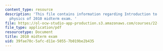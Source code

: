 ```yaml
---
content_type: resource
description: 'This file contains information regarding Introduction to applied nuclear
  physics of 2010 midterm exam. '
file: https://ol-ocw-studio-app-production.s3.amazonaws.com/courses/22-02-introduction-to-applied-nuclear-physics-spring-2012/39fae70c5afcd11e50557b019be2b435_MIT22_02S12_midterm_2010.pdf
file_type: application/pdf
resourcetype: Document
title: 2010 midterm exam
uid: 39fae70c-5afc-d11e-5055-7b019be2b435
---
```

